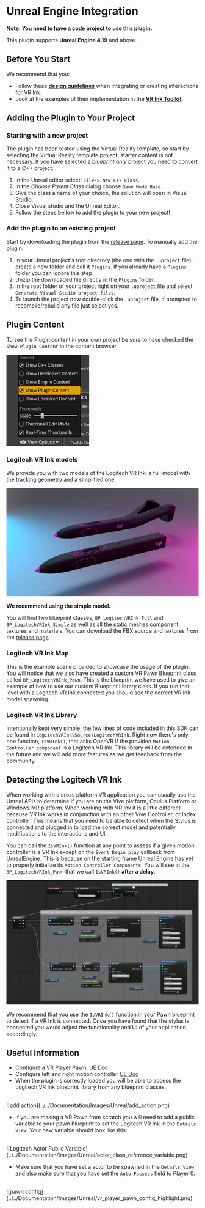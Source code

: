 # Unreal Engine Integration

**Note: You need to have a code project to use this plugin.**

This plugin supports  **Unreal Engine 4.19** and above.

## Before You Start

We recommend that you:

- Follow these [**design guidelines**](../../Documentation/DesignGuidelines) when integrating or creating interactions for VR Ink.
- Look at the examples of their implementation in the [**VR Ink Toolkit**](../../Assets/Toolkit).

## Adding the Plugin to Your Project

### Starting with a new project

The plugin has been tested using the Virtual Reality template, so start by selecting the Virtual Reality template project, starter content is not necessary.
If you have selected a *blueprint only* project you need to convert it to a C++ project:

1. In the Unreal editor select: `File-> New C++ Class`.
2. In the *Choose Parent Class* dialog choose `Game Mode Base`.
3. Give the class a name of your choice, the solution will open in Visual Studio.
4. Close Visual studio and the Unreal Editor.
5. Follow the steps bellow to add the plugin to your new project!

### Add the plugin to an existing project

Start by downloading the plugin from the [release page](https://github.com/Logitech/labs_vr_stylus_sdk/releases).
To manually add the plugin:

1. In your Unreal project's root directory (the one with the `.uproject` file), create a new folder and call it `Plugins`. If you already have a `Plugins` folder you can ignore this step.
2. Unzip the downloaded file directly in the `Plugins` folder.
3. In the root folder of your project right on your `.uproject` file and select `Generate Visual Studio project files`.
4. To launch the project now double-click the `.uproject` file, if prompted to recompile/rebuild any file just select yes.

## Plugin Content

To see the Plugin content in your own project be sure to have checked the `Show Plugin Content` in the content browser.

![Show Plugin Content](../../Documentation/Images/Unreal/showPluginContent.png)

### Logitech VR Ink models

We provide you with two models of the Logitech VR Ink: a full model with the tracking geometry and a simplified one.

![pen models](../../Documentation/Images/Unreal/pen_models.jpg)

**We recommend using the simple model.**

You will find two blueprint classes, `BP_LogitechVRInk_Full` and `BP_LogitechVRInk_Simple` as well as all the static meshes component, textures and materials. You can download the FBX source and textures from the [release page](https://github.com/Logitech/labs_vr_stylus_sdk/releases).

### Logitech VR Ink Map

This is the example scene provided to showcase the usage of the plugin. You will notice that we also have created a custom VR Pawn Blueprint class called `BP_LogitechVRInk_Pawn`. This is the blueprint we have used to give an example of how to use our custom Blueprint Library class.
If you run that level with a Logitech VR Ink connected you should see the correct VR Ink model spawning.

### Logitech VR Ink Library

Intentionally kept very simple, the few lines of code included in this SDK can be found in `LogitechVRInk\Source\LogitechVRInk`. Right now there's only one function, `IsVRInk()`, that asks OpenVR if the provided `Motion Controller component` is a Logitech VR Ink.
This library will be extended in the future and we will add more features as we get feedback from the community.

## Detecting the Logitech VR Ink

When working with a cross platform VR application you can usually use the Unreal APIs to determine if you are on the Vive platform, Oculus Platform or Windows MR platform.
When working with VR Ink it is a little different because VR Ink works in conjunction with an other Vive Controller, or Index controller.
This means that you need to be able to detect when the Stylus is connected and plugged in to load the correct model and potentially modifications to the interactions and UI.

You can call the `IsVRInk()` function at any point to assess if a given motion controller is a VR Ink except on the `Event Begin play` callback from UnrealEngine.
This is because on the starting frame Unreal Engine has yet to properly initialize its `Motion Controller Components`.
You will see in the `BP_LogitechVRInk_Pawn` that we call `IsVRInk()` **after a delay**.

![overall blueprint](../../Documentation/Images/Unreal/overall_bp.png)

We recommend that you use the `IsVRInk()` function in your Pawn blueprint to detect if a VR Ink is connected. Once you have found that the stylus is connected you would adjust the functionality and UI of your application accordingly.

## Useful Information

- Configure a VR Player Pawn: [UE Doc](https://docs.unrealengine.com/en-US/Platforms/VR/SteamVR/HowTo/StandingCamera/index.html)
- Configure left and right motion controller [UE Doc](https://docs.unrealengine.com/en-US/Platforms/VR/DevelopVR/MotionController/index.html)
- When the plugin is correctly loaded you will be able to access the Logitech VR Ink blueprint library from any blueprint classes.
<br>
![add action](../../Documentation/Images/Unreal/add_action.png)

- If you are making a VR Pawn from scratch  you will need to add a public variable to your pawn blueprint to set the Logitech VR Ink in the `Details View`. Your new variable should look like this:
<br>
![Logitech Actor Public Variable](../../Documentation/Images/Unreal/actor_class_reference_variable.png)

- Make sure that you have set a actor to be spawned in the `Details View` and also make sure that you have set the `Auto Possess` field to Player 0.
<br>
![pawn config](../../Documentation/Images/Unreal/vr_player_pawn_config_highlight.png)
